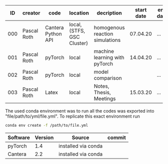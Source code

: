 | ID  | creator     | code               | location                   | decription                      | start date | end date |
|-----|-------------|--------------------|----------------------------|---------------------------------|------------|----------|
| 000 | Pascal Roth | Cantera Python API | local, (STFS, GSC Cluster) | homogenous reaction simulations | 07.04.20   | ...      |
| 001 | Pascal Roth | pyTorch            | local                      | machine learning with pyTorch   | 14.04.20   | ...      |
| 002 | Pascal Roth | pyTorch            | local                      | model comparison                |            | ...      |
| 003 | Pascal Roth | Latex              | local                      | Notes, Thesis, Meetings         | 15.03.20   | ...      |

The used conda environment was to run all the codes was exported into "file/path/to/yml/file.yml".
To replicate this exact environment run 
```bash
conda env create -f /path/to/file.yml
```

| Software | Version | Source              | commit |
|----------|---------|---------------------|--------|
| pyTorch  | 1.4     | installed via conda |        |
| Cantera  | 2.2     | installed via conda |        |
